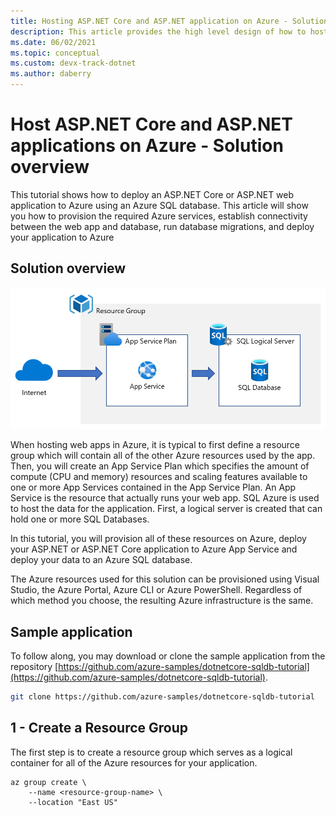 ```yaml
---
title: Hosting ASP.NET Core and ASP.NET application on Azure - Solution overview
description: This article provides the high level design of how to host ASP.NET Core and ASP.NET web applications and APIs on Azure
ms.date: 06/02/2021
ms.topic: conceptual
ms.custom: devx-track-dotnet
ms.author: daberry
---
```


# Host ASP.NET Core and ASP.NET applications on Azure - Solution overview

This tutorial shows how to deploy an ASP.NET Core or ASP.NET web application to Azure using an Azure SQL database. This article will show you how to provision the required
Azure services, establish connectivity between the web app and database, run database migrations, and deploy your application to Azure

## Solution overview

![Diagram showing what Azure services different components of an ASP.NET Core or ASP.NET application use](./media/aspnet-app.png)

When hosting web apps in Azure, it is typical to first define a resource group which will contain all of the other Azure resources used by the app.  Then, you will create an App Service Plan which specifies the amount of compute (CPU and memory) resources and scaling features available to one or more App Services contained in the App Service Plan.  An App Service is the resource that actually runs your web app.  SQL Azure is used to host the data for the application.  First, a logical server is created that can hold one or more SQL Databases.

In this tutorial, you will provision all of these resources on Azure, deploy your ASP.NET or ASP.NET Core application to Azure App Service and deploy your data to an Azure SQL database.

The Azure resources used for this solution can be provisioned using Visual Studio, the Azure Portal, Azure CLI or Azure PowerShell.  Regardless of which method you choose, the resulting Azure infrastructure is the same.

## Sample application

To follow along, you may download or clone the sample application from the repository [https://github.com/azure-samples/dotnetcore-sqldb-tutorial](https://github.com/azure-samples/dotnetcore-sqldb-tutorial).

```bash
git clone https://github.com/azure-samples/dotnetcore-sqldb-tutorial
```

## 1 - Create a Resource Group

The first step is to create a resource group which serves as a logical container for all of the Azure resources for your application.

```azurecli
az group create \
    --name <resource-group-name> \
    --location "East US"
```
